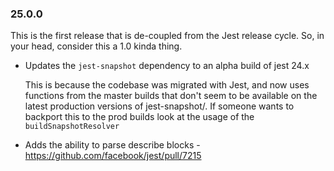 <!--

Please add your own contribution below inside the Master section
Bug-fixes within the same version aren't needed

## Master


* incorporate `jest-test-typescript-parser` into this package since it has been deprecated from the original `jest` reposition (#9) - connectdotz

  projects that link with this package no longer need to add `jest-test-typescript-parser` package separately. The newly exposed `parse` function can select the proper parser based on file extension.

* fix a few race condition errors in Runner (#9) - connectdotz
  - concurrent Runner output to the same hard coded output file: added optional 'outputFileSuffix' parameter. 
  - jest process output parser sometimes failed to identify testResults message.

* `TestReconciler` will now report test locations from jest '--testLocationInResults' output

* Snapshot parsing error will no longer throw but returns empty result. (#9) - connectdotz

  Turning on the verbose will output caught exception for debugging purpose.

* upgrade to the latest jest version (24.7.x) - connectdotz

* [breaking change] Replace the `Settings` class with a `getSettings` function - stephtr

  `getSettings` now simply returns a promise resolving to jest's config.

* Improved handling of quoted commands, arguments and escaped spaces - omjadas

-->

### 25.0.0

This is the first release that is de-coupled from the Jest release cycle. So,
in your head, consider this a 1.0 kinda thing.

- Updates the `jest-snapshot` dependency to an alpha build of jest 24.x

  This is because the codebase was migrated with Jest, and now uses functions
  from the master builds that don't seem to be available on the latest production
  versions of jest-snapshot/. If someone wants to backport this to the prod builds 
  look at the usage of the `buildSnapshotResolver`

- Adds the ability to parse describe blocks - https://github.com/facebook/jest/pull/7215

